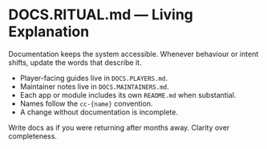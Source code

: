 # DOCS.RITUAL.md — Living Explanation

Documentation keeps the system accessible. Whenever behaviour or intent shifts, update the words that describe it.

- Player-facing guides live in `DOCS.PLAYERS.md`.
- Maintainer notes live in `DOCS.MAINTAINERS.md`.
- Each app or module includes its own `README.md` when substantial.
- Names follow the `cc-{name}` convention.
- A change without documentation is incomplete.

Write docs as if you were returning after months away. Clarity over completeness.
